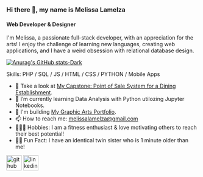 
<!--
**Mlamelza/Mlamelza** is a ✨ _special_ ✨ repository because its `README.md` (this file) appears on your GitHub profile.
-->


<!--![Anurag's GitHub stats](https://github-readme-stats.vercel.app/api?username=Mlamelza&show_icons=true&bg_color=dark)-->

### Hi there 👋, my name is Melissa Lamelza
#### Web Developer & Designer
I'm Melissa, a passionate full-stack developer, with an appreciation for the arts! I enjoy the challenge of learning new languages, creating web applications, and I have a weird obsession with relational database design. 

[![Anurag's GitHub stats-Dark](https://github-readme-stats.vercel.app/api?username=Mlamelza&show_icons=true&theme=dark#gh-dark-mode-only)](https://github.com/anuraghazra/github-readme-stats#gh-dark-mode-only)


Skills: PHP / SQL / JS / HTML / CSS / PYTHON / Mobile Apps

- 🔭 Take a look at [My Capstone: Point of Sale System for a Dining Establishment](https://www.loom.com/share/0284d87fa5df488588c0ccb76fa5bc57?sid=4dbd412d-4b94-46ca-a294-d2c866f723f8).
- 🐍 I’m currently learning Data Analysis with Python utilozing Jupyter Notebooks.
- 🎨 I'm building [My Graphic Arts Portfolio](http://portfolio.melissalamelza.com).
- 📫 How to reach me: melissalamelza@gmail.com 
- 🏋🏼‍♀️ Hobbies: I am a fitness enthusiast & love motivating others to reach their best potential!
- 👯‍♀️ Fun Fact: I have an identical twin sister who is 1 minute older than me!


[<img src='https://cdn.jsdelivr.net/npm/simple-icons@3.0.1/icons/github.svg' alt='github' height='40'>](https://github.com/Mlamelza)  [<img src='https://cdn.jsdelivr.net/npm/simple-icons@3.0.1/icons/linkedin.svg' alt='linkedin' height='40'>](https://www.linkedin.com/in/melissa-lamelza-5/)  





